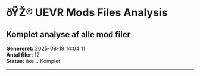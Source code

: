 ﻿# ðŸŽ® UEVR Mods Files Analysis
## Komplet analyse af alle mod filer

**Genereret:** 2025-08-19 14:04:11  
**Antal filer:** 12  
**Status:** âœ… Komplet

---

